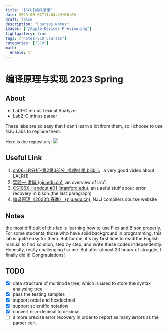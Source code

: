 ```yaml
---
title: "[SCU]编译原理"
date: 2023-08-02T11:04:49+08:00
draft: false
description: "Courses Notes"
images: ["/Apple-Devices-Preview.png"]
lightgallery: true
tags: ["notes-SCU Courses"]
categories: ["SCU"]
math:
  enable: tr
---
```


# 编译原理与实现 2023 Spring

## About
* Lab1-C minus Lexical Analyzer
* Lab2-C minus parser

These labs are so easy that I can't learn a lot from them, so I choose to use NJU Labs to replace them.

Here is the repository: [![](https://img.shields.io/badge/Github-Complier-blue)](https://github.com/MorrisHohoho/SCUComplier)


## Useful Link
1. [ch06-LR分析-第2第3部分_哔哩哔哩_bilibili](https://www.bilibili.com/video/BV1PT4y1q7oS/?spm_id_from=333.337.search-card.all.click&vd_source=812be8baf0074e4d7fd5491cf54f958f)，a very good video about LALR(1)
2. [实验一 讲解 (nju.edu.cn)](http://nlp.nju.edu.cn/hugn/pdf/compiler_ex1.pdf), an overview of lab1
3. [CS106X Handout #01 (stanford.edu)](https://web.stanford.edu/class/archive/cs/cs143/cs143.1128/handouts/120%20Introducing%20bison.pdf), an useful stuff about error recovery in bison.(the last paragraph)
4. [编译原理（2023年春季） (nju.edu.cn)](https://cs.nju.edu.cn/changxu/2_compiler/index.html), NJU compilers course website

## Notes

the most difficult of this lab is learning how to use Flex and Bison properly. For some students, those who have soild background in programming, this lab is quite easy for them. But for me, it's my first time to read the English manual to find solution, step by step, and write these codes independently. Honestly, really challenging for me. But after almost 20 hours of struggle, I finally did it! Congraulations!

## TODO

* [X] data structure of multinode tree, which is used to store the syntax analysing tree
* [X] pass the testing samples
* [X] support octal and hexdecimal
* [X] support scientific notation
* [X] convert non-decimal to decimal
* [ ] a more precise error recovery in order to report as many errors as the parser can.